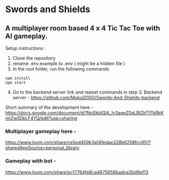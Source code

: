 # Swords and Shields

## A multiplayer room based 4 x 4 Tic Tac Toe with AI gameplay.

Setup instructions : 
1. Clone the repository
2. rename .env.example to .env ( might be a hidden file )
3. In the root folder, run the following commands
```console
npm install
npm start
```
4. Go to the backend server link and repeat commands in step 3.
  Backend server - https://github.com/Mukul2000/Swords-And-Shields-backend


Short summary of the development here - https://docs.google.com/document/d/1NoSkbIQl4_Iv3aqeZ0aLBIZbTf7bRkKmtZw5DkLF4YQ/edit?usp=sharing

### Multiplayer gameplay here -


https://www.loom.com/share/ce5ed459b3a14fedae328b6258fcc651?sharedAppSource=personal_library



### Gameplay with bot -


https://www.loom.com/share/ec17764fe8ca4675956badce2bd6e113





